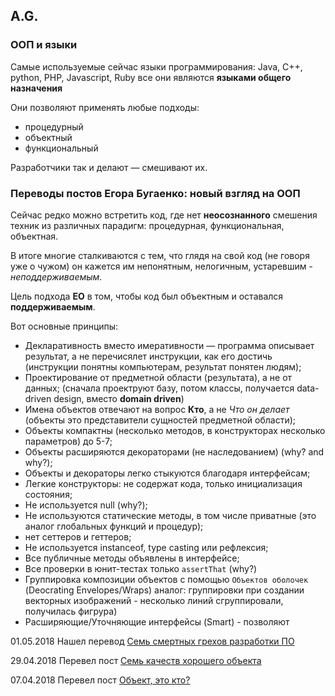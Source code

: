 ## A.G.

### ООП и языки

Самые используемые сейчас языки программирования: Java, C++, python, PHP, Javascript, Ruby
все они являются **языками общего назначения** 

Они позволяют применять любые подходы:
- процедурный 
- объектный
- функциональный

Разработчики так и делают &mdash; смешивают их.

### Переводы постов Егора Бугаенко: новый взгляд на ООП

Сейчас редко можно встретить код, где нет **неосознанного** 
смешения техник из различных парадигм: процедурная, функциональная, объектная.

В итоге многие сталкиваются с тем, что глядя на свой код (не говоря уже о чужом) 
он кажется им непонятным, нелогичным, устаревшим - _неподдерживаемым_.

<!-- 
Распространенный миф: если разработчик пишет классы, он думает, что его код 
объектный. В большинстве случаев это не так. Если взглянуть на такие классы, 
часто это наборы процедур, и если в процедурном программировании их группировали в 
модули, то с появлением классов их стали объединять классами. 

Класс это маленький самодостаточнй механизм, выполняющий свою роль. Класс представляет
понятие из предметной области.
-->


Цель подхода **EO** в том, чтобы код был объектным и оставался **поддерживаемым**.

Вот основные принципы:

- Декларативность вместо имеративности &mdash; программа описывает результат, а не перечисялет инструкции, как его достичь
(инструкции понятны компьютерам, результат понятен людям);
- Проектирование от предметной области (результата), а не от данных; (сначала проектруют базу, потом классы,
получается data-driven design, вместо **domain driven**)
- Имена объектов отвечают на вопрос **Кто**, а не _Что он делает_ (объекты это представители сущностей предметной области);
- Объекты компактны (несколько методов, в конструкторах несколько параметров) до 5-7;
- Объекты расширяются декораторами (не наследованием) (why? and why?);
- Объекты и декораторы легко стыкуются благодаря интерфейсам;
- Легкие конструкторы: не содержат кода, только инициализация состояния;
- Не используется null (why?);
- Не используются статические методы, в том числе приватные (это аналог глобальных функций и процедур);
- нет сеттеров и геттеров;
- Не используется instanceof, type casting или рефлексия;
- Все публичные методы объявлены в интерфейсе;
- Все проверки в юнит-тестах только ``assertThat`` (why?)
- Группировка композиции объектов с помощью ``Объектов оболочек`` (Deocrating Envelopes/Wraps)
аналог: группировки при создании векторных изображений - несколько линий сгруппировали, получилась фигрура)
- Расширяющие/Уточняющие интерфейсы (Smart) - позволяют 


<!-- - Все new только в конструкторе -->

01.05.2018 Нашел перевод [Семь смертных грехов разработки ПО](https://habr.com/post/260241/)

29.04.2018 Перевел пост [Семь качеств хорошего объекта](/yb-seven-virtues-of-good-object.html)

07.04.2018 Перевел пост [Объект, это кто?](/yb-object.html)




